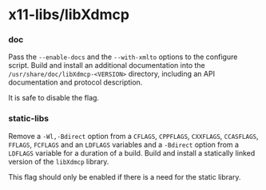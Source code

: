 # x11-libs/libXdmcp

### doc
Pass the `--enable-docs` and the `--with-xmlto` options to the configure script. Build and install an additional documentation into the `/usr/share/doc/libXdmcp-<VERSION>` directory, including an API documentation and protocol description.

It is safe to disable the flag.

### static-libs
Remove a `-Wl,-Bdirect` option from a `CFLAGS`, `CPPFLAGS`, `CXXFLAGS`, `CCASFLAGS`, `FFLAGS`, `FCFLAGS` and an `LDFLAGS` variables and a `-Bdirect` option from a `LDFLAGS` variable for a duration of a build. Build and install a statically linked version of the `libXdmcp` library.

This flag should only be enabled if there is a need for the static library.
